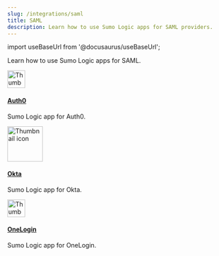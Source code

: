```yaml
---
slug: /integrations/saml
title: SAML
description: Learn how to use Sumo Logic apps for SAML providers.
---
```


import useBaseUrl from '@docusaurus/useBaseUrl';

Learn how to use Sumo Logic apps for SAML.

<div className="box-wrapper">
<div className="box smallbox card">
  <div className="container">
  <a href={useBaseUrl('docs/integrations/saml/auth0')}><img src={useBaseUrl('img/integrations/saml/auth0.png')} alt="Thumbnail icon" width="40"/><h4>Auth0</h4></a>
  <p>Sumo Logic app for Auth0.</p>
  </div>
</div>
<div className="box smallbox card">
  <div className="container">
  <a href={useBaseUrl('docs/integrations/saml/okta')}><img src={useBaseUrl('img/integrations/saml/okta.png')} alt="Thumbnail icon" width="80"/><h4>Okta</h4></a>
  <p>Sumo Logic app for Okta.</p>
  </div>
</div>
<div className="box smallbox card">
  <div className="container">
  <a href={useBaseUrl('docs/integrations/saml/onelogin')}><img src={useBaseUrl('img/integrations/saml/onelogin.png')} alt="Thumbnail icon" width="40"/><h4>OneLogin</h4></a>
  <p>Sumo Logic app for OneLogin.</p>
  </div>
</div>
</div>
